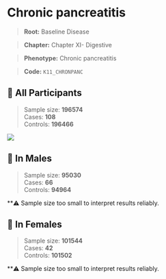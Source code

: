 # Chronic pancreatitis

> **Root:** Baseline Disease  

> **Chapter:** Chapter XI- Digestive  

> **Phenotype:** Chronic pancreatitis  

> **Code:** `K11_CHRONPANC`

## 🧪 All Participants  
> Sample size: **196574**  
> Cases: **108**  
> Controls: **196466**
<img src="/Disease/Figures/ALL/Baseline/K11_CHRONPANC.png"/>
<CsvTable src="/Disease_Data/ALL/Baseline/LG_K11_CHRONPANC.csv" label="🔍 View full results" />

## 👨 In Males  
> Sample size: **95030**  
> Cases: **66**  
> Controls: **94964**

**⚠️ Sample size too small to interpret results reliably.

## 👩 In Females  
> Sample size: **101544**  
> Cases: **42**  
> Controls: **101502**

**⚠️ Sample size too small to interpret results reliably.
